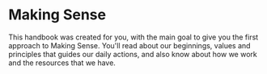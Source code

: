 # Making Sense

This handbook was created for you, with the main goal to give you the first approach to Making Sense. You'll read about our beginnings, values and principles that guides our daily actions, and also know about how we work and the resources that we have.

